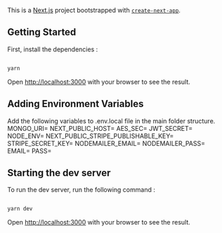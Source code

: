 This is a [Next.js](https://nextjs.org/) project bootstrapped with [`create-next-app`](https://github.com/vercel/next.js/tree/canary/packages/create-next-app).

## Getting Started

First, install the dependencies :

```bash

yarn

```

Open [http://localhost:3000](http://localhost:3000) with your browser to see the result.

## Adding Environment Variables

Add the following variables to .env.local file in the main folder structure.
MONGO_URI=
NEXT_PUBLIC_HOST=
AES_SEC=
JWT_SECRET=
NODE_ENV=
NEXT_PUBLIC_STRIPE_PUBLISHABLE_KEY=
STRIPE_SECRET_KEY=
NODEMAILER_EMAIL=
NODEMAILER_PASS=
EMAIL=
PASS=


## Starting the dev server

To run the dev server, run the following command :

```bash

yarn dev

```

Open [http://localhost:3000](http://localhost:3000) with your browser to see the result.
